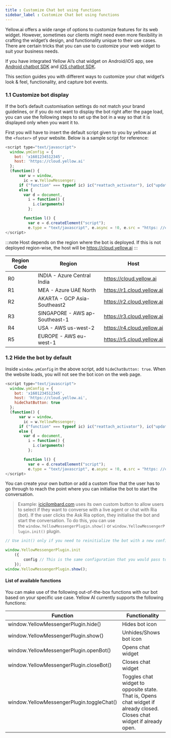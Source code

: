 ```yaml
---
title : Customize Chat bot using functions
sidebar_label : Customize Chat bot using functions
---
```


Yellow.ai offers a wide range of options to customize features for its web widget. However, sometimes our clients might need even more flexibility in crafting the widget’s design, and functionality unique to their use cases. There are certain tricks that you can use to customize your web widget to suit your business needs.

If you have integrated Yellow AI’s chat widget on Android/iOS app, see [Android chatbot SDK](https://docs.yellow.ai/docs/platform_concepts/mobile/chatbot/android) and [iOS chatbot SDK](https://docs.yellow.ai/docs/platform_concepts/mobile/chatbot/ios/).

This section guides you with different ways to customize your chat widget’s look & feel,  functionality, and capture bot events.


### 1.1 Customize bot display

If the bot’s default customisation settings do not match your brand guidelines, or if you do not want to display the bot right after the page load, you can use the following steps to set up the bot in a way so that it is displayed only when you want it to.

First you will have to insert the default script given to you by yellow.ai at the `<footer>` of your website. Below is a sample script for reference:

```js
<script type="text/javascript">
  window.ymConfig = {
    bot: 'x1601234512345',
    host: 'https://cloud.yellow.ai'
  };
  (function() {
      var w = window,
        ic = w.YellowMessenger;
      if ("function" === typeof ic) ic("reattach_activator"), ic("update", ymConfig);
      else {
        var d = document,
          i = function() {
            i.c(arguments)
          };

        function l() {
          var e = d.createElement("script");
          e.type = "text/javascript", e.async = !0, e.src = "https: //cdn.yellowmessenger.com/plugin/widget-v2/latest/dist/main.min.js>";var t=d.getElementsByTagName("script")[0];t.parentNode.insertBefore(e,t)}i.q=[],i.c=function(e){i.q.push(e)},w.YellowMessenger=i,w.attachEvent?w.attachEvent("onload",l):w.addEventListener("load",l,!1)}})(); 
</script>
```

:::note
Host depends on the region where the bot is deployed. If this is not deployed region-wise, the host will be https://cloud.yellow.ai
:::


| Region Code | Region | Host |
| --- | --- | --- |
| R0 | INDIA - Azure Central India | https://cloud.yellow.ai |
| R1 | MEA - Azure UAE North | https://r1.cloud.yellow.ai |
| R2 | AKARTA - GCP Asia-Southeast2 | https://r2.cloud.yellow.ai |
| R3 | SINGAPORE - AWS ap-Southeast-1 | https://r3.cloud.yellow.ai |
| R4 | USA - AWS us-west-2 | https://r4.cloud.yellow.ai |
| R5 | EUROPE - AWS eu-west-1 | https://r5.cloud.yellow.ai |



### 1.2 Hide the bot by default

Inside `window.ymConfig` in the above script, add `hideChatButton: true`. When the website loads, you will not see the bot icon on the web page.

```js
<script type="text/javascript">
  window.ymConfig = {
    bot: 'x1601234512345',
    host: 'https://cloud.yellow.ai',
    hideChatButton: true
  };
  (function() {
      var w = window,
        ic = w.YellowMessenger;
      if ("function" === typeof ic) ic("reattach_activator"), ic("update", ymConfig);
      else {
        var d = document,
          i = function() {
            i.c(arguments)
          };

        function l() {
          var e = d.createElement("script");
          e.type = "text/javascript", e.async = !0, e.src = "https: //cdn.yellowmessenger.com/plugin/widget-v2/latest/dist/main.min.js>";var t=d.getElementsByTagName("script")[0];t.parentNode.insertBefore(e,t)}i.q=[],i.c=function(e){i.q.push(e)},w.YellowMessenger=i,w.attachEvent?w.attachEvent("onload",l):w.addEventListener("load",l,!1)}})(); 
</script>
```


You can create your own button or add a custom flow that the user has to go through to reach the point where you can initialise the bot to start the conversation. 

> Example: [icicilombard.com](http://icicilombard.com/) uses its own custom button to allow users to select if they want to converse with a live agent or chat with Ria (bot). If the user clicks the Ask Ria option, they initialise the bot and start the conversation. To do this, you can use the `window.YellowMessengerPlugin.show()` or `window.YellowMessengerPlugin.init()` plugin.

```js
// Use init() only if you need to reinitialize the bot with a new config, like user token and other params. If you don't need to reinitialize the bot with any new parameters, you can directly use the show() method.

window.YellowMessengerPlugin.init
	({
		config // This is the same configuration that you would pass to the window.ymConfig object.
	});
window.YellowMessengerPlugin.show();
```


#### List of available functions

You can make use of the following out-of-the-box functions with our bot based on your specific use case. Yellow AI currently supports the following functions:

| Function | Functionality |
| --- | --- |
| window.YellowMessengerPlugin.hide() | Hides bot icon |
| window.YellowMessengerPlugin.show() | Unhides/Shows bot icon |
| window.YellowMessengerPlugin.openBot() | Opens chat widget |
| window.YellowMessengerPlugin.closeBot() | Closes chat widget |
| window.YellowMessengerPlugin.toggleChat() | Toggles chat widget to opposite state. That is, Opens chat widget if already closed. Closes chat widget if already open. |